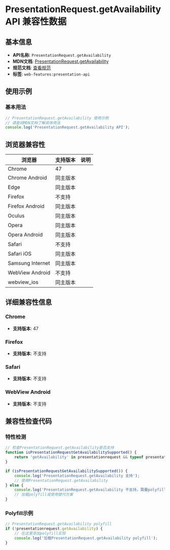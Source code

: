 # PresentationRequest.getAvailability API 兼容性数据

## 基本信息

- **API名称**: `PresentationRequest.getAvailability`
- **MDN文档**: [PresentationRequest.getAvailability](https://developer.mozilla.org/docs/Web/API/PresentationRequest/getAvailability)
- **规范文档**: [查看规范](https://w3c.github.io/presentation-api/#getting-the-presentation-displays-availability-information)
- **标签**: `web-features:presentation-api`

## 使用示例

### 基本用法

```javascript
// PresentationRequest.getAvailability 使用示例
// 请查阅MDN文档了解具体用法
console.log('PresentationRequest.getAvailability API');
```

## 浏览器兼容性

| 浏览器 | 支持版本 | 说明 |
|--------|----------|------|
| Chrome | 47 |  |
| Chrome Android | 同主版本 |  |
| Edge | 同主版本 |  |
| Firefox | 不支持 |  |
| Firefox Android | 同主版本 |  |
| Oculus | 同主版本 |  |
| Opera | 同主版本 |  |
| Opera Android | 同主版本 |  |
| Safari | 不支持 |  |
| Safari iOS | 同主版本 |  |
| Samsung Internet | 同主版本 |  |
| WebView Android | 不支持 |  |
| webview_ios | 同主版本 |  |

## 详细兼容性信息

### Chrome

- **支持版本**: 47

### Firefox

- **支持版本**: 不支持

### Safari

- **支持版本**: 不支持

### WebView Android

- **支持版本**: 不支持

## 兼容性检查代码

### 特性检测

```javascript
// 检查PresentationRequest.getAvailability是否支持
function isPresentationRequestGetAvailabilitySupported() {
    return 'getAvailability' in presentationrequest && typeof presentationrequest.getAvailability === 'function';
}

if (isPresentationRequestGetAvailabilitySupported()) {
    console.log('PresentationRequest.getAvailability 支持');
    // 使用PresentationRequest.getAvailability
} else {
    console.log('PresentationRequest.getAvailability 不支持，需要polyfill');
    // 加载polyfill或使用替代方案
}
```

### Polyfill示例

```javascript
// PresentationRequest.getAvailability polyfill
if (!presentationrequest.getAvailability) {
    // 在这里添加polyfill实现
    console.log('加载PresentationRequest.getAvailability polyfill');
}
```


